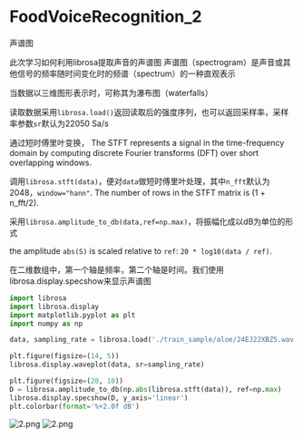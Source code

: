 # FoodVoiceRecognition_2
声谱图

此次学习如何利用librosa提取声音的声谱图
声谱图（spectrogram）是声音或其他信号的频率随时间变化时的频谱（spectrum）的一种直观表示

当数据以三维图形表示时，可称其为瀑布图（waterfalls）

读取数据采用`librosa.load()`返回读取后的强度序列，也可以返回采样率，采样率参数`sr`默认为22050 Sa/s

通过短时傅里叶变换，
The STFT represents a signal in the time-frequency domain by computing discrete Fourier transforms (DFT) over short overlapping windows.

调用`librosa.stft(data)`，便对`data`做短时傅里叶处理，其中`n_fft`默认为2048，`window="hann"`. The number of rows in the STFT matrix is (1 + n_fft/2).

采用`librosa.amplitude_to_db(data,ref=np.max)`，将振幅化成以dB为单位的形式

the amplitude ``abs(S)`` is scaled relative to ``ref``: ``20 * log10(data / ref)``.

在二维数组中，第一个轴是频率，第二个轴是时间。我们使用librosa.display.specshow来显示声谱图

```python
import librosa
import librosa.display
import matplotlib.pyplot as plt
import numpy as np

data, sampling_rate = librosa.load('./train_sample/aloe/24EJ22XBZ5.wav')

plt.figure(figsize=(14, 5))
librosa.display.waveplot(data, sr=sampling_rate)

plt.figure(figsize=(20, 10))
D = librosa.amplitude_to_db(np.abs(librosa.stft(data)), ref=np.max)
librosa.display.specshow(D, y_axis='linear')
plt.colorbar(format='%+2.0f dB')
```
![2.png](https://github.com/Cocytus-Leon/FoodVoiceRecognition_2/blob/main/1.png)
![2.png](https://github.com/Cocytus-Leon/FoodVoiceRecognition_2/blob/main/2.png)
